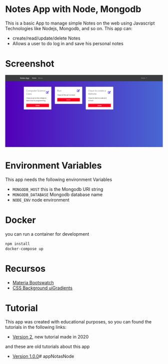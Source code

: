 # Notes App with Node, Mongodb
This is a basic App to manage simple Notes on the web using Javascript Technologies like Nodejs, Mongodb, and so on.
This app can:
- create/read/update/delete Notes
- Allows a user to do log in and save his personal notes

# Screenshot
![](docs/tasks.png)

# Environment Variables
This app needs the following environment Variables
* `MONGODB_HOST` this is the Mongodb URI string
* `MONGODB_DATABASE` Mongodb database name
* `NODE_ENV` node environment

# Docker
you can run a container for development
```
npm install 
docker-compose up 
```

# Recursos
* [Materia Bootswatch](https://www.bootstrapcdn.com/bootswatch/)
* [CSS Background uiGradients](https://uigradients.com/#Dull)

# Tutorial
This app was created with educational purposes, so you can found the tutorials in the following links:
* [Version 2](https://www.youtube.com/playlist?list=PLo5lAe9kQrwqUEXK7oQbzv63KsdODzuAy), new tutorial made in 2020

and these are old tutorials about this app
* [Version 1.0.0](https://youtu.be/-bI0diefasA)# appNotasNode
